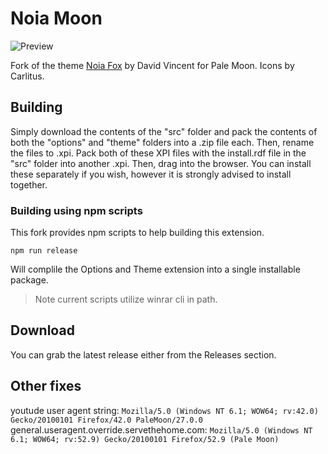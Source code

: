 # Noia Moon

![Preview](http://i66.tinypic.com/2d457n.png)

Fork of the theme [Noia Fox](https://addons.mozilla.org/en-US/firefox/addon/noia-fox/) by David Vincent for Pale Moon. Icons by Carlitus.

## Building

Simply download the contents of the "src" folder  and pack the contents of both the "options" and "theme" folders into a .zip file each. Then, rename the files to .xpi. Pack both of these XPI files with the install.rdf file in the "src" folder into another .xpi. Then, drag into the browser. You can install these separately if you wish, however it is strongly advised to install together.

### Building using npm scripts

This fork provides npm scripts to help building this extension. 

```
npm run release
```

Will complile the Options and Theme extension into a single installable package. 

> Note current scripts utilize winrar cli in path.

## Download

You can grab the latest release either from the Releases section.

## Other fixes

youtude user agent string: `Mozilla/5.0 (Windows NT 6.1; WOW64; rv:42.0) Gecko/20100101 Firefox/42.0 PaleMoon/27.0.0`
general.useragent.override.servethehome.com: `Mozilla/5.0 (Windows NT 6.1; WOW64; rv:52.9) Gecko/20100101 Firefox/52.9 (Pale Moon)`
